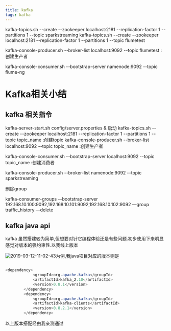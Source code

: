 ```yaml
---
title: kafka
tags: kafka
---
```

kafka-topics.sh --create --zookeeper localhost:2181 --replication-factor 1 --partitions 1 --topic sparkstreaming
kafka-topics.sh --create --zookeeper localhost:2181 --replication-factor 1 --partitions 1 --topic flumetest
<!-- more -->

kafka-console-producer.sh --broker-list localhost:9092 --topic flumetest :创建生产者

kafka-console-consumer.sh --bootstrap-server namenode:9092  --topic  flume-ng

# Kafka相关小结

##  kafka 相关指令
kafka-server-start.sh config/server.properties & 启动
kafka-topics.sh --create --zookeeper localhost:2181 --replication-factor 1 --partitions 1 --topic topic_name  :创建topic
kafka-console-producer.sh --broker-list localhost:9092 --topic topic_name :创建生产者

kafka-console-consumer.sh --bootstrap-server localhost:9092 --topic topic_name :创建消费者

kafka-console-producer.sh --broker-list namenode:9092 --topic sparkstreaming

删除group

kafka-consumer-groups --bootstrap-server 192.168.10.100:9092,192.168.10.101:9092,192.168.10.102:9092  —group traffic_history —delete


## kafka java api
kafka 虽然搭建较为简单,但想要对针它编程体验还是有些问题.初步使用下来明显感觉对版本的强约束性.以我线上版本

![2019-03-12-11-02-43](http://img.wqkenqing.ren/2019-03-12-11-02-43.png)为例,我java项目对应的版本则是
``` java

<dependency>
            <groupId>org.apache.kafka</groupId>
            <artifactId>kafka_2.10</artifactId>
            <version>0.8.1</version>
        </dependency>
        <dependency>
            <groupId>org.apache.kafka</groupId>
            <artifactId>kafka-clients</artifactId>
            <version>0.8.2.1</version>
        </dependency>
```

以上版本搭配经由我亲测通过
